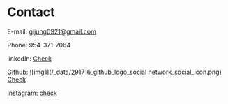# Contact

E-mail: gijung0921@gmail.com 

Phone: 954-371-7064

linkedIn: [Check](https://www.linkedin.com/in/gijung-lee-641027222/)

Github: 
![img1](/_data/291716_github_logo_social network_social_icon.png) 
[Check](https://github.com/GijungLee/)

Instagram: [check](https://www.instagram.com/gijung0921/)
